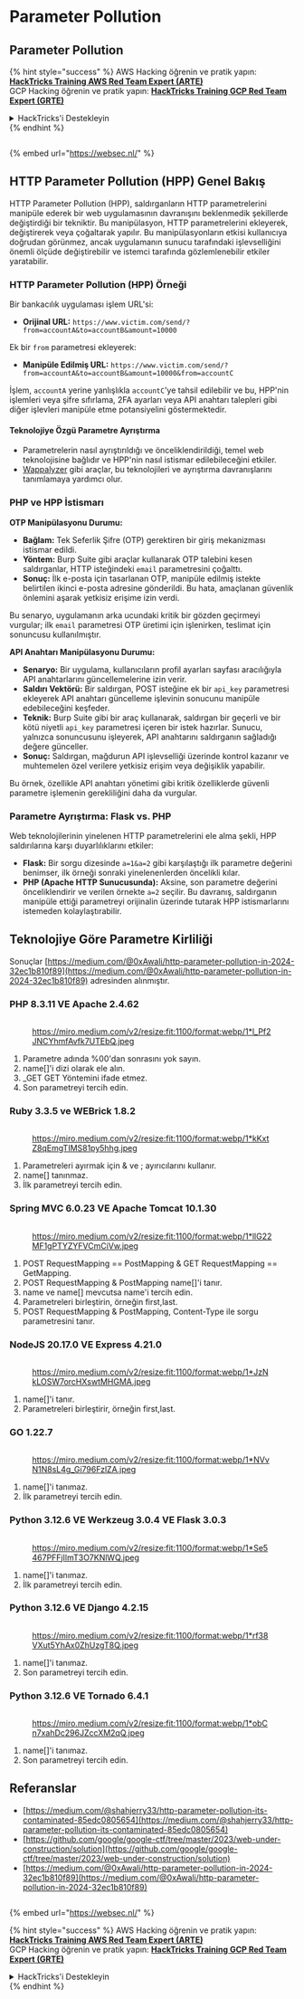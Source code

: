 # Parameter Pollution

## Parameter Pollution

{% hint style="success" %}
AWS Hacking öğrenin ve pratik yapın:<img src="../.gitbook/assets/arte.png" alt="" data-size="line">[**HackTricks Training AWS Red Team Expert (ARTE)**](https://training.hacktricks.xyz/courses/arte)<img src="../.gitbook/assets/arte.png" alt="" data-size="line">\
GCP Hacking öğrenin ve pratik yapın: <img src="../.gitbook/assets/grte.png" alt="" data-size="line">[**HackTricks Training GCP Red Team Expert (GRTE)**<img src="../.gitbook/assets/grte.png" alt="" data-size="line">](https://training.hacktricks.xyz/courses/grte)

<details>

<summary>HackTricks'i Destekleyin</summary>

* [**abonelik planlarını**](https://github.com/sponsors/carlospolop) kontrol edin!
* **💬 [**Discord grubuna**](https://discord.gg/hRep4RUj7f) veya [**telegram grubuna**](https://t.me/peass) katılın ya da **Twitter**'da **bizi takip edin** 🐦 [**@hacktricks\_live**](https://twitter.com/hacktricks\_live)**.**
* **Hacking ipuçlarını paylaşmak için** [**HackTricks**](https://github.com/carlospolop/hacktricks) ve [**HackTricks Cloud**](https://github.com/carlospolop/hacktricks-cloud) github reposuna PR gönderin.

</details>
{% endhint %}

<figure><img src="https://pentest.eu/RENDER_WebSec_10fps_21sec_9MB_29042024.gif" alt=""><figcaption></figcaption></figure>

{% embed url="https://websec.nl/" %}

## HTTP Parameter Pollution (HPP) Genel Bakış

HTTP Parameter Pollution (HPP), saldırganların HTTP parametrelerini manipüle ederek bir web uygulamasının davranışını beklenmedik şekillerde değiştirdiği bir tekniktir. Bu manipülasyon, HTTP parametrelerini ekleyerek, değiştirerek veya çoğaltarak yapılır. Bu manipülasyonların etkisi kullanıcıya doğrudan görünmez, ancak uygulamanın sunucu tarafındaki işlevselliğini önemli ölçüde değiştirebilir ve istemci tarafında gözlemlenebilir etkiler yaratabilir.

### HTTP Parameter Pollution (HPP) Örneği

Bir bankacılık uygulaması işlem URL'si:

* **Orijinal URL:** `https://www.victim.com/send/?from=accountA&to=accountB&amount=10000`

Ek bir `from` parametresi ekleyerek:

* **Manipüle Edilmiş URL:** `https://www.victim.com/send/?from=accountA&to=accountB&amount=10000&from=accountC`

İşlem, `accountA` yerine yanlışlıkla `accountC`'ye tahsil edilebilir ve bu, HPP'nin işlemleri veya şifre sıfırlama, 2FA ayarları veya API anahtarı talepleri gibi diğer işlevleri manipüle etme potansiyelini göstermektedir.

#### **Teknolojiye Özgü Parametre Ayrıştırma**

* Parametrelerin nasıl ayrıştırıldığı ve önceliklendirildiği, temel web teknolojisine bağlıdır ve HPP'nin nasıl istismar edilebileceğini etkiler.
* [Wappalyzer](https://addons.mozilla.org/en-US/firefox/addon/wappalyzer/) gibi araçlar, bu teknolojileri ve ayrıştırma davranışlarını tanımlamaya yardımcı olur.

### PHP ve HPP İstismarı

**OTP Manipülasyonu Durumu:**

* **Bağlam:** Tek Seferlik Şifre (OTP) gerektiren bir giriş mekanizması istismar edildi.
* **Yöntem:** Burp Suite gibi araçlar kullanarak OTP talebini kesen saldırganlar, HTTP isteğindeki `email` parametresini çoğalttı.
* **Sonuç:** İlk e-posta için tasarlanan OTP, manipüle edilmiş istekte belirtilen ikinci e-posta adresine gönderildi. Bu hata, amaçlanan güvenlik önlemini aşarak yetkisiz erişime izin verdi.

Bu senaryo, uygulamanın arka ucundaki kritik bir gözden geçirmeyi vurgular; ilk `email` parametresi OTP üretimi için işlenirken, teslimat için sonuncusu kullanılmıştır.

**API Anahtarı Manipülasyonu Durumu:**

* **Senaryo:** Bir uygulama, kullanıcıların profil ayarları sayfası aracılığıyla API anahtarlarını güncellemelerine izin verir.
* **Saldırı Vektörü:** Bir saldırgan, POST isteğine ek bir `api_key` parametresi ekleyerek API anahtarı güncelleme işlevinin sonucunu manipüle edebileceğini keşfeder.
* **Teknik:** Burp Suite gibi bir araç kullanarak, saldırgan bir geçerli ve bir kötü niyetli `api_key` parametresi içeren bir istek hazırlar. Sunucu, yalnızca sonuncusunu işleyerek, API anahtarını saldırganın sağladığı değere günceller.
* **Sonuç:** Saldırgan, mağdurun API işlevselliği üzerinde kontrol kazanır ve muhtemelen özel verilere yetkisiz erişim veya değişiklik yapabilir.

Bu örnek, özellikle API anahtarı yönetimi gibi kritik özelliklerde güvenli parametre işlemenin gerekliliğini daha da vurgular.

### Parametre Ayrıştırma: Flask vs. PHP

Web teknolojilerinin yinelenen HTTP parametrelerini ele alma şekli, HPP saldırılarına karşı duyarlılıklarını etkiler:

* **Flask:** Bir sorgu dizesinde `a=1&a=2` gibi karşılaştığı ilk parametre değerini benimser, ilk örneği sonraki yinelenenlerden öncelikli kılar.
* **PHP (Apache HTTP Sunucusunda):** Aksine, son parametre değerini önceliklendirir ve verilen örnekte `a=2` seçilir. Bu davranış, saldırganın manipüle ettiği parametreyi orijinalin üzerinde tutarak HPP istismarlarını istemeden kolaylaştırabilir.

## Teknolojiye Göre Parametre Kirliliği

Sonuçlar [https://medium.com/@0xAwali/http-parameter-pollution-in-2024-32ec1b810f89](https://medium.com/@0xAwali/http-parameter-pollution-in-2024-32ec1b810f89) adresinden alınmıştır.

### PHP 8.3.11 VE Apache 2.4.62 <a href="#id-9523" id="id-9523"></a>

<figure><img src="../.gitbook/assets/image (1255).png" alt=""><figcaption><p><a href="https://miro.medium.com/v2/resize:fit:1100/format:webp/1*l_Pf2JNCYhmfAvfk7UTEbQ.jpeg">https://miro.medium.com/v2/resize:fit:1100/format:webp/1*l_Pf2JNCYhmfAvfk7UTEbQ.jpeg</a></p></figcaption></figure>

1. Parametre adında %00'dan sonrasını yok sayın.
2. name\[]'i dizi olarak ele alın.
3. \_GET GET Yöntemini ifade etmez.
4. Son parametreyi tercih edin.

### Ruby 3.3.5 ve WEBrick 1.8.2

<figure><img src="../.gitbook/assets/image (1257).png" alt=""><figcaption><p><a href="https://miro.medium.com/v2/resize:fit:1100/format:webp/1*kKxtZ8qEmgTIMS81py5hhg.jpeg">https://miro.medium.com/v2/resize:fit:1100/format:webp/1*kKxtZ8qEmgTIMS81py5hhg.jpeg</a></p></figcaption></figure>

1. Parametreleri ayırmak için & ve ; ayırıcılarını kullanır.
2. name\[] tanınmaz.
3. İlk parametreyi tercih edin.

### Spring MVC 6.0.23 VE Apache Tomcat 10.1.30 <a href="#dd68" id="dd68"></a>

<figure><img src="../.gitbook/assets/image (1258).png" alt=""><figcaption><p><a href="https://miro.medium.com/v2/resize:fit:1100/format:webp/1*llG22MF1gPTYZYFVCmCiVw.jpeg">https://miro.medium.com/v2/resize:fit:1100/format:webp/1*llG22MF1gPTYZYFVCmCiVw.jpeg</a></p></figcaption></figure>

1. POST RequestMapping == PostMapping & GET RequestMapping == GetMapping.
2. POST RequestMapping & PostMapping name\[]'i tanır.
3. name ve name\[] mevcutsa name'i tercih edin.
4. Parametreleri birleştirin, örneğin first,last.
5. POST RequestMapping & PostMapping, Content-Type ile sorgu parametresini tanır.

### **NodeJS** 20.17.0 **VE** Express 4.21.0 <a href="#id-6d72" id="id-6d72"></a>

<figure><img src="../.gitbook/assets/image (1259).png" alt=""><figcaption><p><a href="https://miro.medium.com/v2/resize:fit:1100/format:webp/1*JzNkLOSW7orcHXswtMHGMA.jpeg">https://miro.medium.com/v2/resize:fit:1100/format:webp/1*JzNkLOSW7orcHXswtMHGMA.jpeg</a></p></figcaption></figure>

1. name\[]'i tanır.
2. Parametreleri birleştirir, örneğin first,last.

### GO 1.22.7 <a href="#id-63dc" id="id-63dc"></a>

<figure><img src="../.gitbook/assets/image (1260).png" alt=""><figcaption><p><a href="https://miro.medium.com/v2/resize:fit:1100/format:webp/1*NVvN1N8sL4g_Gi796FzlZA.jpeg">https://miro.medium.com/v2/resize:fit:1100/format:webp/1*NVvN1N8sL4g_Gi796FzlZA.jpeg</a></p></figcaption></figure>

1. name\[]'i tanımaz.
2. İlk parametreyi tercih edin.

### Python 3.12.6 VE Werkzeug 3.0.4 VE Flask 3.0.3 <a href="#b853" id="b853"></a>

<figure><img src="../.gitbook/assets/image (1261).png" alt=""><figcaption><p><a href="https://miro.medium.com/v2/resize:fit:1100/format:webp/1*Se5467PFFjIlmT3O7KNlWQ.jpeg">https://miro.medium.com/v2/resize:fit:1100/format:webp/1*Se5467PFFjIlmT3O7KNlWQ.jpeg</a></p></figcaption></figure>

1. name\[]'i tanımaz.
2. İlk parametreyi tercih edin.

### Python 3.12.6 VE Django 4.2.15 <a href="#id-8079" id="id-8079"></a>

<figure><img src="../.gitbook/assets/image (1262).png" alt=""><figcaption><p><a href="https://miro.medium.com/v2/resize:fit:1100/format:webp/1*rf38VXut5YhAx0ZhUzgT8Q.jpeg">https://miro.medium.com/v2/resize:fit:1100/format:webp/1*rf38VXut5YhAx0ZhUzgT8Q.jpeg</a></p></figcaption></figure>

1. name\[]'i tanımaz.
2. Son parametreyi tercih edin.

### Python 3.12.6 VE Tornado 6.4.1 <a href="#id-2ad8" id="id-2ad8"></a>

<figure><img src="../.gitbook/assets/image (1263).png" alt=""><figcaption><p><a href="https://miro.medium.com/v2/resize:fit:1100/format:webp/1*obCn7xahDc296JZccXM2qQ.jpeg">https://miro.medium.com/v2/resize:fit:1100/format:webp/1*obCn7xahDc296JZccXM2qQ.jpeg</a></p></figcaption></figure>

1. name\[]'i tanımaz.
2. Son parametreyi tercih edin.

## Referanslar

* [https://medium.com/@shahjerry33/http-parameter-pollution-its-contaminated-85edc0805654](https://medium.com/@shahjerry33/http-parameter-pollution-its-contaminated-85edc0805654)
* [https://github.com/google/google-ctf/tree/master/2023/web-under-construction/solution](https://github.com/google/google-ctf/tree/master/2023/web-under-construction/solution)
* [https://medium.com/@0xAwali/http-parameter-pollution-in-2024-32ec1b810f89](https://medium.com/@0xAwali/http-parameter-pollution-in-2024-32ec1b810f89)

<figure><img src="https://pentest.eu/RENDER_WebSec_10fps_21sec_9MB_29042024.gif" alt=""><figcaption></figcaption></figure>

{% embed url="https://websec.nl/" %}

{% hint style="success" %}
AWS Hacking öğrenin ve pratik yapın:<img src="../.gitbook/assets/arte.png" alt="" data-size="line">[**HackTricks Training AWS Red Team Expert (ARTE)**](https://training.hacktricks.xyz/courses/arte)<img src="../.gitbook/assets/arte.png" alt="" data-size="line">\
GCP Hacking öğrenin ve pratik yapın: <img src="../.gitbook/assets/grte.png" alt="" data-size="line">[**HackTricks Training GCP Red Team Expert (GRTE)**<img src="../.gitbook/assets/grte.png" alt="" data-size="line">](https://training.hacktricks.xyz/courses/grte)

<details>

<summary>HackTricks'i Destekleyin</summary>

* [**abonelik planlarını**](https://github.com/sponsors/carlospolop) kontrol edin!
* **💬 [**Discord grubuna**](https://discord.gg/hRep4RUj7f) veya [**telegram grubuna**](https://t.me/peass) katılın ya da **Twitter**'da **bizi takip edin** 🐦 [**@hacktricks\_live**](https://twitter.com/hacktricks\_live)**.**
* **Hacking ipuçlarını paylaşmak için** [**HackTricks**](https://github.com/carlospolop/hacktricks) ve [**HackTricks Cloud**](https://github.com/carlospolop/hacktricks-cloud) github reposuna PR gönderin.

</details>
{% endhint %}
